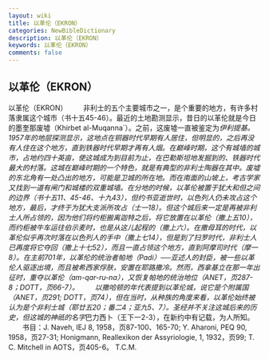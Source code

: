 ```yaml
---
layout: wiki
title: 以革伦（EKRON）
categories: NewBibleDictionary
description: 以革伦（EKRON）
keywords: 以革伦（EKRON）
comments: false
---
```


## 以革伦（EKRON）



以革伦（EKRON）
　　非利士的五个主要城市之一，是个重要的地方，有许多村落隶属这个城市（书十五45-46）。最近的土地勘测显示，昔日的以革伦就是今日的墨奎那废墟（Khirbet al-Muqanna`）。之前，这废墟一直被鉴定为*伊利提基。1957年的地层探测显示，这地点在铜器时代早期有人居住，但明显的，之后再没有人住在这个地方，直到铁器时代早期才再有人烟。在巅峰时期，这个有城墙的城市，占地约四十英亩，使这城成为到目前为止，在巴勒斯坦地发掘到的、铁器时代最大的村落。这城在巅峰时期的一个特色，就是有典型的非利士陶器在其中。废墟的东北角有一处凸出的地方，可能是卫城的所在地。而在南面的山坡上，考古学家又找到一道有闸门和城楼的双重城墙。在分地的时候，以革伦被置于犹大和但之间的边界（书十五11、45-46、十九43），但约书亚逝世时，以色列人仍未攻占这个地方，最后，才终于为犹大支派所攻占（士一18）。但这个城后来一定是再被非利士人所占领的，因为他们将约柜搬离迦特之后，将它放置在以革伦（撒上五10），而约柜被牛车运往伯示麦时，也是从这儿起程的（撒上六）。在撒母耳的时代，以革伦似乎再次时落在以色列人的手中（撒上七14），但是到了扫罗时代，非利士人已再度将它夺回（撒上十七52），而且一直占领这个地方，直到阿摩司时代（摩一8）。在主前701年，以革伦的统治者帕地（Padi）──亚述人的封臣，被一些以革伦人驱逐出境，而且被希西家俘肤，安置在耶路撒冷。然而，西拿基立在那一年出征时，重夺以革伦（am-qar-ru-na），又恢复帕地的统治地位（ANET，页287-8；DOTT，页66-7）。
　　以撒哈顿的年代表提到以革伦城，说它是个附属国（ANET，页291; DOTT，页74），但在当时，从种族的角度来看，以革伦始终被认为是个非利士城（耶廿五20；番二4；亚九5、7）。圣经并不关注这城后来的历史，但这城的神祇的名字*巴力西卜（王下一2-3），在新约中有记载，为人所知。
　　书目：J. Naveh, IEJ 8, 1958，页87-100、165-70; Y. Aharoni, PEQ 90, 1958，页27-31; Honigmann, Reallexikon der Assyriologie, 1, 1932，页99; T. C. Mitchell in AOTS，页405-6。
T.C.M.




